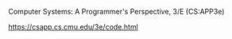 Computer Systems: A Programmer's Perspective, 3/E (CS:APP3e)

https://csapp.cs.cmu.edu/3e/code.html


